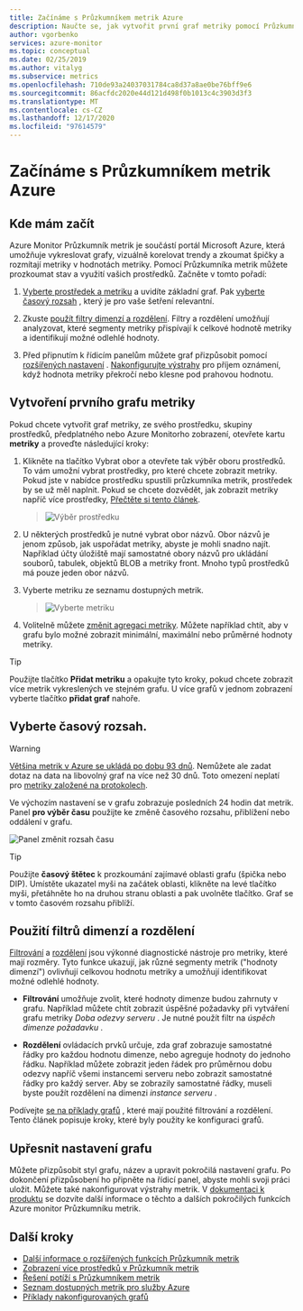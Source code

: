 ```yaml
---
title: Začínáme s Průzkumníkem metrik Azure
description: Naučte se, jak vytvořit první graf metriky pomocí Průzkumníka metrik Azure.
author: vgorbenko
services: azure-monitor
ms.topic: conceptual
ms.date: 02/25/2019
ms.author: vitalyg
ms.subservice: metrics
ms.openlocfilehash: 710de93a24037031784ca8d37a8ae0be76bff9e6
ms.sourcegitcommit: 86acfdc2020e44d121d498f0b1013c4c3903d3f3
ms.translationtype: MT
ms.contentlocale: cs-CZ
ms.lasthandoff: 12/17/2020
ms.locfileid: "97614579"
---
```

# <a name="getting-started-with-azure-metrics-explorer"></a>Začínáme s Průzkumníkem metrik Azure

## <a name="where-do-i-start"></a>Kde mám začít
Azure Monitor Průzkumník metrik je součástí portál Microsoft Azure, která umožňuje vykreslovat grafy, vizuálně korelovat trendy a zkoumat špičky a rozmítají metriky v hodnotách metriky. Pomocí Průzkumníka metrik můžete prozkoumat stav a využití vašich prostředků. Začněte v tomto pořadí:

1. [Vyberte prostředek a metriku](#create-your-first-metric-chart) a uvidíte základní graf. Pak [vyberte časový rozsah](#select-a-time-range) , který je pro vaše šetření relevantní.

1. Zkuste [použít filtry dimenzí a rozdělení](#apply-dimension-filters-and-splitting). Filtry a rozdělení umožňují analyzovat, které segmenty metriky přispívají k celkové hodnotě metriky a identifikují možné odlehlé hodnoty.

1. Před připnutím k řídicím panelům můžete graf přizpůsobit pomocí [rozšířených nastavení](#advanced-chart-settings) . [Nakonfigurujte výstrahy](alerts-metric-overview.md) pro příjem oznámení, když hodnota metriky překročí nebo klesne pod prahovou hodnotu.

## <a name="create-your-first-metric-chart"></a>Vytvoření prvního grafu metriky

Pokud chcete vytvořit graf metriky, ze svého prostředku, skupiny prostředků, předplatného nebo Azure Monitorho zobrazení, otevřete kartu **metriky** a proveďte následující kroky:

1. Klikněte na tlačítko Vybrat obor a otevřete tak výběr oboru prostředků. To vám umožní vybrat prostředky, pro které chcete zobrazit metriky. Pokud jste v nabídce prostředku spustili průzkumníka metrik, prostředek by se už měl naplnit. Pokud se chcete dozvědět, jak zobrazit metriky napříč více prostředky, [Přečtěte si tento článek](https://docs.microsoft.com/azure/azure-monitor/platform/metrics-dynamic-scope).
    > ![Výběr prostředku](./media/metrics-getting-started/scope-picker.png)

2. U některých prostředků je nutné vybrat obor názvů. Obor názvů je jenom způsob, jak uspořádat metriky, abyste je mohli snadno najít. Například účty úložiště mají samostatné obory názvů pro ukládání souborů, tabulek, objektů BLOB a metriky front. Mnoho typů prostředků má pouze jeden obor názvů.

3. Vyberte metriku ze seznamu dostupných metrik.

    > ![Vyberte metriku](./media/metrics-getting-started/metrics-dropdown.png)

4. Volitelně můžete [změnit agregaci metriky](metrics-charts.md#changing-aggregation). Můžete například chtít, aby v grafu bylo možné zobrazit minimální, maximální nebo průměrné hodnoty metriky.

> [!TIP]
> Použijte tlačítko **Přidat metriku** a opakujte tyto kroky, pokud chcete zobrazit více metrik vykreslených ve stejném grafu. U více grafů v jednom zobrazení vyberte tlačítko **přidat graf** nahoře.

## <a name="select-a-time-range"></a>Vyberte časový rozsah.

> [!WARNING]
> [Většina metrik v Azure se ukládá po dobu 93 dnů](data-platform-metrics.md#retention-of-metrics). Nemůžete ale zadat dotaz na data na libovolný graf na více než 30 dnů. Toto omezení neplatí pro [metriky založené na protokolech](../app/pre-aggregated-metrics-log-metrics.md#log-based-metrics).

Ve výchozím nastavení se v grafu zobrazuje posledních 24 hodin dat metrik. Panel **pro výběr času** použijte ke změně časového rozsahu, přiblížení nebo oddálení v grafu. 

![Panel změnit rozsah času](./media/metrics-getting-started/time.png)

> [!TIP]
> Použijte **časový štětec** k prozkoumání zajímavé oblasti grafu (špička nebo DIP). Umístěte ukazatel myši na začátek oblasti, klikněte na levé tlačítko myši, přetáhněte ho na druhou stranu oblasti a pak uvolněte tlačítko. Graf se v tomto časovém rozsahu přiblíží. 

## <a name="apply-dimension-filters-and-splitting"></a>Použití filtrů dimenzí a rozdělení

[Filtrování](metrics-charts.md#apply-filters-to-charts) a [rozdělení](metrics-charts.md#apply-splitting-to-a-chart) jsou výkonné diagnostické nástroje pro metriky, které mají rozměry. Tyto funkce ukazují, jak různé segmenty metrik ("hodnoty dimenzí") ovlivňují celkovou hodnotu metriky a umožňují identifikovat možné odlehlé hodnoty.

- **Filtrování** umožňuje zvolit, které hodnoty dimenze budou zahrnuty v grafu. Například můžete chtít zobrazit úspěšné požadavky při vytváření grafu metriky *Doba odezvy serveru* . Je nutné použít filtr na *úspěch dimenze požadavku* . 

- **Rozdělení** ovládacích prvků určuje, zda graf zobrazuje samostatné řádky pro každou hodnotu dimenze, nebo agreguje hodnoty do jednoho řádku. Například můžete zobrazit jeden řádek pro průměrnou dobu odezvy napříč všemi instancemi serveru nebo zobrazit samostatné řádky pro každý server. Aby se zobrazily samostatné řádky, museli byste použít rozdělení na dimenzi *instance serveru* .

Podívejte [se na příklady grafů](metric-chart-samples.md) , které mají použité filtrování a rozdělení. Tento článek popisuje kroky, které byly použity ke konfiguraci grafů.

## <a name="advanced-chart-settings"></a>Upřesnit nastavení grafu

Můžete přizpůsobit styl grafu, název a upravit pokročilá nastavení grafu. Po dokončení přizpůsobení ho připněte na řídicí panel, abyste mohli svoji práci uložit. Můžete také nakonfigurovat výstrahy metrik. V [dokumentaci k produktu](metrics-charts.md) se dozvíte další informace o těchto a dalších pokročilých funkcích Azure monitor Průzkumníku metrik.

## <a name="next-steps"></a>Další kroky

* [Další informace o rozšířených funkcích Průzkumník metrik](metrics-charts.md)
* [Zobrazení více prostředků v Průzkumník metrik](metrics-dynamic-scope.md)
* [Řešení potíží s Průzkumníkem metrik](metrics-troubleshoot.md)
* [Seznam dostupných metrik pro služby Azure](metrics-supported.md)
* [Příklady nakonfigurovaných grafů](metric-chart-samples.md)
